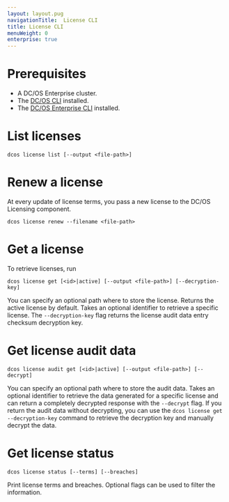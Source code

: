 ```yaml
---
layout: layout.pug
navigationTitle:  License CLI
title: License CLI
menuWeight: 0
enterprise: true
---
```


# Prerequisites
- A DC/OS Enterprise cluster.
- The [DC/OS CLI](/1.11/cli/install/) installed.
- The [DC/OS Enterprise CLI](/1.11/cli/enterprise-cli/) installed.


# List licenses

```
dcos license list [--output <file-path>]
```

# Renew a license

At every update of license terms, you pass a new license to the DC/OS Licensing component.

```
dcos license renew --filename <file-path>
```

# Get a license

To retrieve licenses, run

```
dcos license get [<id>|active] [--output <file-path>] [--decryption-key]
```

You can specify an optional path where to store the license. Returns the active license by default. Takes an optional identifier to retrieve a specific license. The `--decryption-key` flag returns the license audit data entry checksum decryption key.

# Get license audit data

```
dcos license audit get [<id>|active] [--output <file-path>] [--decrypt]
```

You can specify an optional path where to store the audit data. Takes an optional identifier to retrieve the data generated for a specific license and can return a completely decrypted response with the `--decrypt` flag. If you return the audit data without decrypting, you can use the `dcos license get --decryption-key` command to retrieve the decryption key and manually decrypt the data.

# Get license status

```
dcos license status [--terms] [--breaches]
```

Print license terms and breaches. Optional flags can be used to filter the information.
